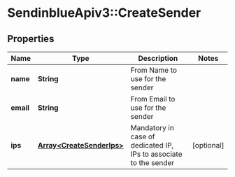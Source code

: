# SendinblueApiv3::CreateSender

## Properties
Name | Type | Description | Notes
------------ | ------------- | ------------- | -------------
**name** | **String** | From Name to use for the sender | 
**email** | **String** | From Email to use for the sender | 
**ips** | [**Array&lt;CreateSenderIps&gt;**](CreateSenderIps.md) | Mandatory in case of dedicated IP, IPs to associate to the sender | [optional] 


